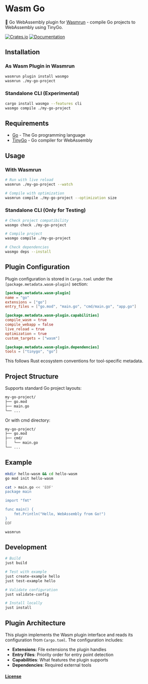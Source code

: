 # Wasm Go

🐹 Go WebAssembly plugin for [Wasmrun](https://github.com/anistark/wasmrun) - compile Go projects to WebAssembly using TinyGo.

[![Crates.io](https://img.shields.io/crates/v/wasmgo.svg)](https://crates.io/crates/wasmgo)
[![Documentation](https://docs.rs/wasmgo/badge.svg)](https://docs.rs/wasmgo)

## Installation

### As Wasm Plugin in Wasmrun
```sh
wasmrun plugin install wasmgo
wasmrun ./my-go-project
```

### Standalone CLI (Experimental)
```sh
cargo install wasmgo --features cli
wasmgo compile ./my-go-project
```

## Requirements

- [Go](https://golang.org/) - The Go programming language
- [TinyGo](https://tinygo.org/) - Go compiler for WebAssembly

## Usage

### With Wasmrun
```sh
# Run with live reload
wasmrun ./my-go-project --watch

# Compile with optimization
wasmrun compile ./my-go-project --optimization size
```

### Standalone CLI (Only for Testing)
```sh
# Check project compatibility
wasmgo check ./my-go-project

# Compile project
wasmgo compile ./my-go-project

# Check dependencies
wasmgo deps --install
```

## Plugin Configuration

Plugin configuration is stored in `Cargo.toml` under the `[package.metadata.wasm-plugin]` section:

```toml
[package.metadata.wasm-plugin]
name = "go"
extensions = ["go"]
entry_files = ["go.mod", "main.go", "cmd/main.go", "app.go"]

[package.metadata.wasm-plugin.capabilities]
compile_wasm = true
compile_webapp = false
live_reload = true
optimization = true
custom_targets = ["wasm"]

[package.metadata.wasm-plugin.dependencies]
tools = ["tinygo", "go"]
```

This follows Rust ecosystem conventions for tool-specific metadata.

## Project Structure

Supports standard Go project layouts:

```sh
my-go-project/
├── go.mod
├── main.go
└── ...
```

Or with cmd directory:

```sh
my-go-project/
├── go.mod
├── cmd/
│   └── main.go
└── ...
```

## Example

```sh
mkdir hello-wasm && cd hello-wasm
go mod init hello-wasm

cat > main.go << 'EOF'
package main

import "fmt"

func main() {
    fmt.Println("Hello, WebAssembly from Go!")
}
EOF

wasmrun
```

## Development

```sh
# Build
just build

# Test with example
just create-example hello
just test-example hello

# Validate configuration
just validate-config

# Install locally
just install
```

## Plugin Architecture

This plugin implements the Wasm plugin interface and reads its configuration from `Cargo.toml`. The configuration includes:

- **Extensions**: File extensions the plugin handles
- **Entry Files**: Priority order for entry point detection
- **Capabilities**: What features the plugin supports
- **Dependencies**: Required external tools

#### [License](./LICENSE)
